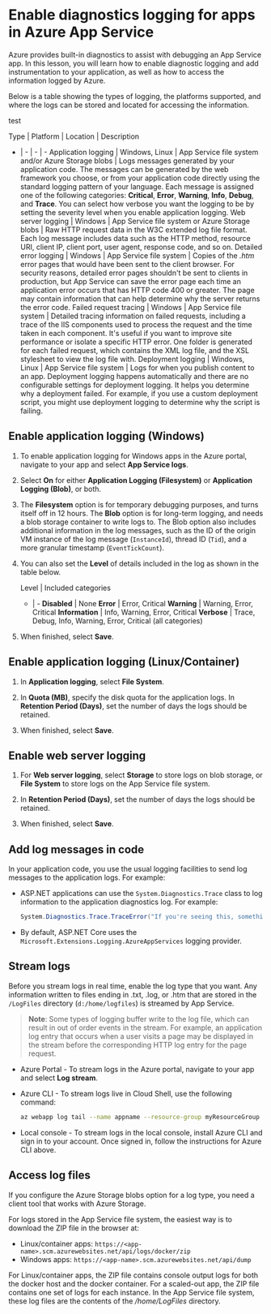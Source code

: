 # Enable diagnostics logging for apps in Azure App Service

Azure provides built-in diagnostics to assist with debugging an App Service app. In this lesson, you will learn how to enable diagnostic logging and add instrumentation to your application, as well as how to access the information logged by Azure.

Below is a table showing the types of logging, the platforms supported, and where the logs can be stored and located for accessing the information.

test

Type | Platform | Location | Description
- | - | - | -
Application logging | Windows, Linux | App Service file system and/or Azure Storage blobs | Logs messages generated by your application code. The messages can be generated by the web framework you choose, or from your application code directly using the standard logging pattern of your language. Each message is assigned one of the following categories: **Critical**, **Error**, **Warning**, **Info**, **Debug**, and **Trace**. You can select how verbose you want the logging to be by setting the severity level when you enable application logging.
Web server logging | Windows | App Service file system or Azure Storage blobs  | Raw HTTP request data in the W3C extended log file format. Each log message includes data such as the HTTP method, resource URI, client IP, client port, user agent, response code, and so on.
Detailed error logging | Windows | App Service file system | Copies of the *.htm* error pages that would have been sent to the client browser. For security reasons, detailed error pages shouldn't be sent to clients in production, but App Service can save the error page each time an application error occurs that has HTTP code 400 or greater. The page may contain information that can help determine why the server returns the error code.
Failed request tracing | Windows | App Service file system | Detailed tracing information on failed requests, including a trace of the IIS components used to process the request and the time taken in each component. It's useful if you want to improve site performance or isolate a specific HTTP error. One folder is generated for each failed request, which contains the XML log file, and the XSL stylesheet to view the log file with.
Deployment logging | Windows, Linux | App Service file system | Logs for when you publish content to an app. Deployment logging happens automatically and there are no configurable settings for deployment logging. It helps you determine why a deployment failed. For example, if you use a custom deployment script, you might use deployment logging to determine why the script is failing.

## Enable application logging (Windows)

1. To enable application logging for Windows apps in the Azure portal, navigate to your app and select **App Service logs**.

2. Select **On** for either **Application Logging (Filesystem)** or **Application Logging (Blob)**, or both.

3. The **Filesystem** option is for temporary debugging purposes, and turns itself off in 12 hours. The **Blob** option is for long-term logging, and needs a blob storage container to write logs to. The Blob option also includes additional information in the log messages, such as the ID of the origin VM instance of the log message (`InstanceId`), thread ID (`Tid`), and a more granular timestamp (`EventTickCount`).

4. You can also set the **Level** of details included in the log as shown in the table below.

    Level |	Included categories
    - | - 
    **Disabled** | None
    **Error** | Error, Critical
    **Warning** | Warning, Error, Critical
    **Information** | Info, Warning, Error, Critical
    **Verbose** | Trace, Debug, Info, Warning, Error, Critical (all categories)

5. When finished, select **Save**.

## Enable application logging (Linux/Container)

1. In **Application logging**, select **File System**.

2. In **Quota (MB)**, specify the disk quota for the application logs. In **Retention Period (Days)**, set the number of days the logs should be retained.

3. When finished, select **Save**.

## Enable web server logging

1. For **Web server logging**, select **Storage** to store logs on blob storage, or **File System** to store logs on the App Service file system.

2. In **Retention Period (Days)**, set the number of days the logs should be retained.

3. When finished, select **Save**.

## Add log messages in code

In your application code, you use the usual logging facilities to send log messages to the application logs. For example:

* ASP.NET applications can use the `System.Diagnostics.Trace` class to log information to the application diagnostics log. For example:
 
    ```csharp
    System.Diagnostics.Trace.TraceError("If you're seeing this, something bad happened");
    ```

* By default, ASP.NET Core uses the `Microsoft.Extensions.Logging.AzureAppServices` logging provider.

## Stream logs

Before you stream logs in real time, enable the log type that you want. Any information written to files ending in .txt, .log, or .htm that are stored in the `/LogFiles` directory (`d:/home/logfiles`) is streamed by App Service.

>**Note**: Some types of logging buffer write to the log file, which can result in out of order events in the stream. For example, an application log entry that occurs when a user visits a page may be displayed in the stream before the corresponding HTTP log entry for the page request.

* Azure Portal - To stream logs in the Azure portal, navigate to your app and select **Log stream**.

* Azure CLI - To stream logs live in Cloud Shell, use the following command:
    ```bash
    az webapp log tail --name appname --resource-group myResourceGroup
    ```

* Local console - To stream logs in the local console, install Azure CLI and sign in to your account. Once signed in, follow the instructions for Azure CLI above.

## Access log files

If you configure the Azure Storage blobs option for a log type, you need a client tool that works with Azure Storage. 

For logs stored in the App Service file system, the easiest way is to download the ZIP file in the browser at:

* Linux/container apps: `https://<app-name>.scm.azurewebsites.net/api/logs/docker/zip`
* Windows apps: `https://<app-name>.scm.azurewebsites.net/api/dump`

For Linux/container apps, the ZIP file contains console output logs for both the docker host and the docker container. For a scaled-out app, the ZIP file contains one set of logs for each instance. In the App Service file system, these log files are the contents of the */home/LogFiles* directory.

